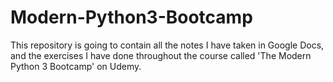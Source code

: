 # Modern-Python3-Bootcamp

This repository is going to contain all the notes I have taken in Google Docs,
and the exercises I have done throughout the course called 'The Modern Python 3 
Bootcamp' on Udemy.